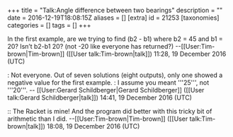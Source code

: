 +++
title = "Talk:Angle difference between two bearings"
description = ""
date = 2016-12-19T18:08:15Z
aliases = []
[extra]
id = 21253
[taxonomies]
categories = []
tags = []
+++

In the first example, are we trying to find (b2 - b1) where b2 = 45 and b1 = 20?
Isn’t b2-b1 20? (not -20 like everyone has returned?)
--[[User:Tim-brown|Tim-brown]] ([[User talk:Tim-brown|talk]]) 11:28, 19 December 2016 (UTC)

: Not everyone.   Out of seven solutions (eight outputs), only one showed a negative value for the first example. 
: I assume you meant '''25''', not '''20'''.   -- [[User:Gerard Schildberger|Gerard Schildberger]] ([[User talk:Gerard Schildberger|talk]]) 14:41, 19 December 2016 (UTC)

:: The Racket is mine! And the program did better with this tricky bit of arithmetic than I did. --[[User:Tim-brown|Tim-brown]] ([[User talk:Tim-brown|talk]]) 18:08, 19 December 2016 (UTC)
